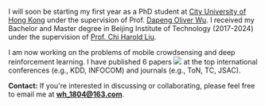 I will soon be starting my first year as a PhD student at [City University of Hong Kong](https://www.cs.cityu.edu.hk/) under the supervision of Prof. [Dapeng Oliver Wu](https://scholars.cityu.edu.hk/en/persons/dapeng-wu(b99d0792-b295-4cc4-9d6a-08240958df5a).html). I received my Bachelor and Master degree in Beijing Institute of Technology (2017-2024) under the supervision of [Prof. Chi Harold Liu](https://scholar.google.com/citations?user=3IgFTEkAAAAJ).

I am now working on the problems of mobile crowdsensing and deep reinforcement learning. I have published 6 papers <a href='https://scholar.google.com/citations?user=tkHiYjMAAAAJ'><img src="https://img.shields.io/endpoint?logo=Google%20Scholar&url=https%3A%2F%2Fcdn.jsdelivr.net%2Fgh%2FHaoooWang%2FHaoooWang.github.io@google-scholar-stats%2Fgs_data_shieldsio.json&labelColor=f6f6f6&color=9cf&style=flat&label=citations"></a> at the top international conferences (e.g., KDD, INFOCOM) and journals (e.g., ToN, TC, JSAC). 

**Contact:** If you're interested in discussing or collaborating, please feel free to email me at **wh_1804@163.com**.

